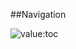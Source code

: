 ##Navigation

<style type="text/css">.toc-number { display: none; }</style>
![value:toc](value:toc)
